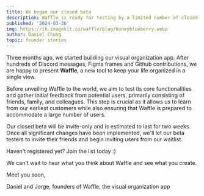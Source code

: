```yaml
---
title: We began our closed beta
description: Waffle is ready for testing by a limited number of closed beta users.
published: '2024-03-26'
img: https://ik.imagekit.io/waffle/blog/honeyblueberry.webp
author: Daniel Chung
topic: founder stories
---
```


Three months ago, we started building our visual organization app. After hundreds of Discord messages, Figma frames and Github contributions, we are happy to present **Waffle**, a new tool to keep your life organized in a single view.

Before unveiling Waffle to the world, we aim to test its core functionalities and gather initial feedback from potential users, primarily consisting of friends, family, and colleagues. This step is crucial as it allows us to learn from our earliest customers while also ensuring that Waffle is prepared to accommodate a large number of users.

Our closed beta will be invite-only and is estimated to last for two weeks. Once all significant changes have been implemented, we'll let our beta testers to invite their friends and begin inviting users from our waitlist.

Haven't registered yet? Join the list today :)

We can't wait to hear what you think about Waffle and see what you create.

Meet you soon,

Daniel and Jorge, founders of Waffle, the visual organization app
